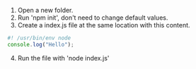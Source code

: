 1. Open a new folder.
2. Run 'npm init', don't need to change default values.
3. Create a index.js file at the same location with this content.
```js
#! /usr/bin/env node
console.log("Hello");
```
4. Run the file with 'node index.js'
